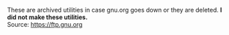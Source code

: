 These are archived utilities in case gnu.org goes down or they are deleted. **I did not make these utilities.**  
Source: https://ftp.gnu.org
